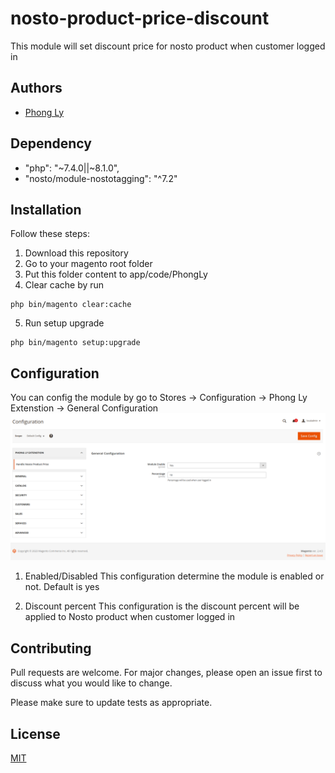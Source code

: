# nosto-product-price-discount
This module will set discount price for nosto product when customer logged in

## Authors
- [Phong Ly](https://github.com/yquocphong)

## Dependency
- "php": "~7.4.0||~8.1.0",
- "nosto/module-nostotagging": "^7.2"

## Installation
Follow these steps:
1. Download this repository
2. Go to your magento root folder
3. Put this folder content to app/code/PhongLy
4. Clear cache by run
```
php bin/magento clear:cache
```
5. Run setup upgrade
```
php bin/magento setup:upgrade
```

## Configuration
You can config the module by go to Stores -> Configuration -> Phong Ly Extenstion -> General Configuration
![images/img.png](images/img.png)
1. Enabled/Disabled
This configuration determine the module is enabled or not. Default is yes

2. Discount percent
This configuration is the discount percent will be applied to Nosto product when customer logged in 

## Contributing

Pull requests are welcome. For major changes, please open an issue first
to discuss what you would like to change.

Please make sure to update tests as appropriate.

## License

[MIT](https://choosealicense.com/licenses/mit/)
